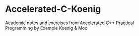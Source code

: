 # Accelerated-C-Koenig
Academic notes and exercises from Accelerated  C++ Practical Programming by Example Koenig &amp; Moo
